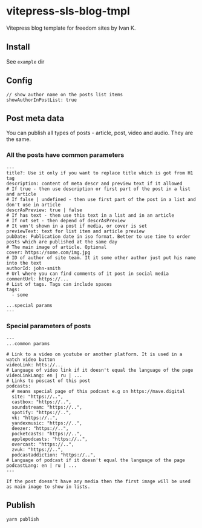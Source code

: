 # vitepress-sls-blog-tmpl

Vitepress blog template for freedom sites by Ivan K.

## Install

See `example` dir

## Config

```
// show author name on the posts list items
showAuthorInPostList: true
```

## Post meta data

You can publish all types of posts - article, post, video and audio. They are the same.

### All the posts have common parameters

```
---
title?: Use it only if you want to replace title which is got from H1 tag
description: content of meta descr and preview text if it allowed
# If true - then use description or first part of the post in a list and article
# If false | undefined - then use first part of the post in a list and don't use in article
descrAsPreview: true | false
# If has text - then use this text in a list and in an article
# If not set - then depend of descrAsPreview
# It won't shown in a post if media, or cover is set
previewText: text for list item and article preview
pubDate: Publication date in iso format. Better to use time to order posts which are published at the same day
# The main image of article. Optional
cover: https://some.com/img.jpg
# ID of author of site team. It it some other author just put his name into the text
authorId: john-smith
# Url where you can find comments of it post in social media
commentUrl: https://...
# List of tags. Tags can include spaces
tags:
  - some

...special params
---
```

### Special parameters of posts

```
---
...common params

# Link to a video on youtube or another platform. It is used in a watch video button
videoLink: htts://...
# Language of video link if it doesn't equal the language of the page
videoLinkLang: en | ru | ...
# Links to poscast of this post
podcasts:
  # means special page of this podcast e.g on https://mave.digital
  site: "https://..",
  castbox: "https://..",
  soundstream: "https://..",
  spotify: "https://..",
  vk: "https://..",
  yandexmusic: "https://..",
  deezer: "https://..",
  pocketcasts: "https://..",
  applepodcasts: "https://..",
  overcast: "https://..",
  zvuk: "https://..",
  podcastaddiction: "https://..",
# Language of podcast if it doesn't equal the language of the page
podcastLang: en | ru | ...
---

If the post doesn't have any media then the first image will be used as main image to show in lists.
```

## Publish

```
yarn publish
```
